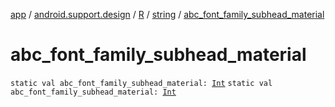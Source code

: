 [app](../../../index.md) / [android.support.design](../../index.md) / [R](../index.md) / [string](index.md) / [abc_font_family_subhead_material](./abc_font_family_subhead_material.md)

# abc_font_family_subhead_material

`static val abc_font_family_subhead_material: `[`Int`](https://kotlinlang.org/api/latest/jvm/stdlib/kotlin/-int/index.html)
`static val abc_font_family_subhead_material: `[`Int`](https://kotlinlang.org/api/latest/jvm/stdlib/kotlin/-int/index.html)